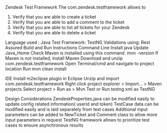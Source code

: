 Zendesk Test Framework
The com.zendesk.testframework allows to 

 1. Verify that you are able to create a ticket
 2. Verify that you are able to add a comment to the ticket
 3. Verify that you are able to list all tickets for your Zendesk
 4. Verify that you are able to delete a ticket
 
Language used : Java
Test Framework: TestNG
Validations using: Rest Assured
Build and Run Instructions
Command Line
Install java
Update Java_Home
Check Maven is installed using this command. mvn -version
If Maven is not installed, install Maven
Download and unzip com.zendesk.testframework
Open Terminal/cmd and navigate to project location
Run mvn clean install

IDE
Install m2eclipse plugin in Eclipse
Unzip and import com.zendesk.testframework
Right click project explorer > Import... > Maven projects
Select project > Run as > Mvn Test or Run testng.xml as TestNG

Design Considerations
ZendeskProperties.java can be modified easily to update config related information( userid and token)
TestCase data can be modified easily and is laid separately from test cases
Additional input parameters can be added to NewTicket and Comment class to allow more input parameters in request
TestNG framework allows to prioritize test cases to ensure asynchronous results
		
